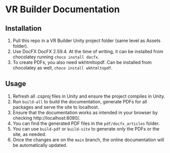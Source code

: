 # VR Builder Documentation

## Installation

1. Pull this repo in a VR Builder Unity project folder (same level as Assets folder).
2. Use DocFX DocFX 2.59.4. At the time of writing, it can be installed from chocolatey running `choco install docfx`.
3. To create PDFs, you also need wkhtmltopdf. Can be installed from chocolatey as well, `choco install wkhtmltopdf`.

## Usage

1. Refresh all .csproj files in Unity and ensure the project compiles in Unity.
2. Run `build-all` to build the documentation, generate PDFs for all packages and serve the site to localhost.
3. Ensure that the documentation works as intended in your browser by checking http://localhost:8080/.
4. You can find the generated PDF files in the `pdf/docfx_articles` folder.
5. You can use `build-pdf` or `build-site` to generate only the PDFs or the site, as needed.
6. Once the changes are on the `main` branch, the online documentation will be automatically updated.